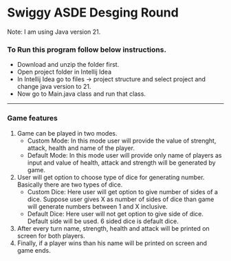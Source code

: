 <h1>Swiggy ASDE Desging Round</h1>

Note: I am using Java version 21.

<h3>To Run this program follow below instructions.</h3>
<ul>
    <li>Download and unzip the folder first.</li>
    <li>Open project folder in Intellij Idea</li>
    <li>In Intellij Idea go to files -> project structure and select project and change java version to 21.</li>
    <li>Now go to Main.java class and run that class.</li>
</ul>

<hr>

<h3>Game features</h3>

<ol>
    <li>Game can be played in two modes.
        <ul>
            <li>Custom Mode: In this mode user will provide the value of strenght, attack, health and name of the player.</li>
            <li>Default Mode: In this mode user will provide only name of players as input and value of health, attack and strength will be generated by game.</li>
        </ul>
    </li>
    <li>User will get option to choose type of dice for generating number. Basically there are two types of dice.
        <ul>
            <li>Custom Dice: Here user will get option to give number of sides of a dice. Suppose user gives X as number of sides of dice than game will generate numbers between 1 and X inclusive.</li>
            <li>Default Dice: Here user will not get option to give side of dice. Default side will be used. 6 sided dice is default dice.</li>
        </ul>
    </li>
    <li>After every turn name, strength, health and attack will be printed on screen for both players.</li>
    <li>Finally, if a player wins than his name will be printed on screen and game ends.</li>
</ol>
